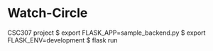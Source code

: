 # Watch-Circle
CSC307 project
$ export FLASK_APP=sample_backend.py
$ export FLASK_ENV=development
$ flask run
